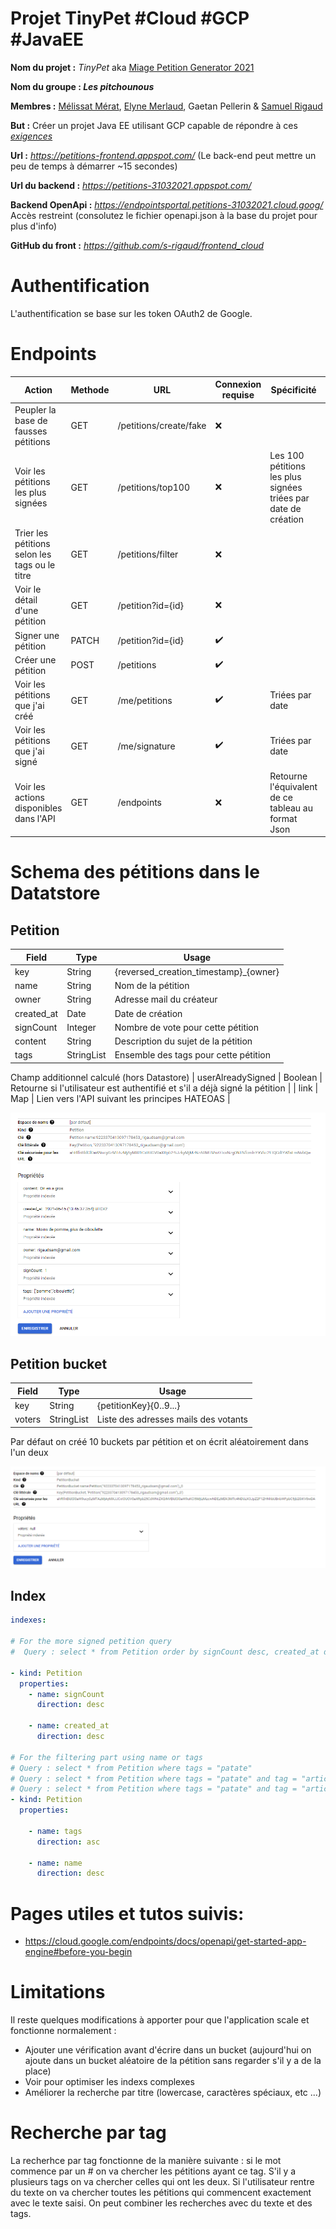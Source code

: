 # Projet TinyPet #Cloud #GCP #JavaEE

<strong>Nom du projet :</strong> <i>TinyPet</i> aka [Miage Petition Generator 2021](https://en.wikipedia.org/wiki/Perfection)

<strong>Nom du groupe : <i>Les pitchounous</i></strong>

<strong>Membres :</strong> [Mélissat Mérat](https://github.com/MelissaMerat), [Elyne Merlaud](https://github.com/emerlaud), Gaetan Pellerin & [Samuel Rigaud](https://github.com/s-rigaud)

<strong>But :</strong> Créer un projet Java EE utilisant GCP capable de répondre à ces <i>[exigences](https://docs.google.com/document/d/1X5xcIEPOrEi1BJ5pHEjScY2MLtQkb7rIrgCuLEbEUZQ/edit)</i>

<strong>Url :</strong> <i>https://petitions-frontend.appspot.com/</i> (Le back-end peut mettre un peu de temps à démarrer ~15 secondes)

<strong>Url du backend :</strong> <i>https://petitions-31032021.appspot.com/</i>

<strong>Backend OpenApi :</strong> <i>https://endpointsportal.petitions-31032021.cloud.goog/</i> Accès restreint (consolutez le fichier openapi.json à la base du projet pour plus d'info)

<strong>GitHub du front :</strong> <i>https://github.com/s-rigaud/frontend_cloud</i>
# Authentification

L'authentification se base sur les token OAuth2 de Google.

# Endpoints

| Action                                     | Methode | URL                                    | Connexion requise | Spécificité | Réalisé |
|--------------------------------------------|---------|----------------------------------------|-------------------|-------------|---------|
| Peupler la base de fausses pétitions       | GET     | /petitions/create/fake                 | ❌ |                 | ✔️ |
| Voir les pétitions les plus signées        | GET     | /petitions/top100                      | ❌ | Les 100 pétitions les plus signées triées par date de création | ✔️ |
| Trier les pétitions selon les tags ou le titre | GET     | /petitions/filter                  | ❌ |  | ✔️ |
| Voir le détail d'une pétition              | GET     | /petition?id={id}                      | ❌ |                 | ✔️ |
| Signer une pétition                        | PATCH   | /petition?id={id}                      | ✔️  |                 | ✔️ |
| Créer une pétition                         | POST    | /petitions                             | ✔️  |                 | ✔️ |
| Voir les pétitions que j'ai créé           | GET     | /me/petitions                          | ✔️  | Triées par date | ✔️ |
| Voir les pétitions que j'ai signé          | GET     | /me/signature                          | ✔️  | Triées par date | ✔️ |
| Voir les actions disponibles dans l'API    | GET     | /endpoints                             | ❌ | Retourne l'équivalent de ce tableau au format Json | ✔️ |

# Schema des pétitions dans le Datatstore

## Petition
| Field      | Type       | Usage                                          |
|------------|------------|------------------------------------------------|
| key        | String     | {reversed_creation_timestamp}_{owner}          |
| name       | String     | Nom de la pétition                             |
| owner      | String     | Adresse mail du créateur                       |
| created_at | Date       | Date de création                               |
| signCount  | Integer    | Nombre de vote pour cette pétition             |
| content    | String     | Description du sujet de la pétition            |
| tags       | StringList | Ensemble des tags pour cette pétition          |

Champ additionnel calculé (hors Datastore)
| userAlreadySigned | Boolean | Retourne si l'utilisateur est authentifié et s'il a déjà signé la pétition |
| link              | Map     | Lien vers l'API suivant les principes HATEOAS                              |

![Kind petition](https://github.com/s-rigaud/petition-miage/blob/master/kind_petition.png)

## Petition bucket
| Field   | Type       | Usage                                |
|---------|------------|--------------------------------------|
| key     | String     | {petitionKey}{0..9...}               |
| voters  | StringList | Liste des adresses mails des votants |

Par défaut on créé 10 buckets par pétition et on écrit aléatoirement dans l'un deux

![Kind petition bucket](https://github.com/s-rigaud/petition-miage/blob/master/kind_petition_bucket.png)

## Index

```yaml
indexes:

# For the more signed petition query
#  Query : select * from Petition order by signCount desc, created_at desc

- kind: Petition
  properties:
    - name: signCount
      direction: desc

    - name: created_at
      direction: desc

# For the filtering part using name or tags
# Query : select * from Petition where tags = "patate"
# Query : select * from Petition where tags = "patate" and tag = "artichaut"
# Query : select * from Petition where tags = "patate" and tag = "artichaut" and title >= "Pomme" and title < "Pommf"
- kind: Petition
  properties:

    - name: tags
      direction: asc

    - name: name
      direction: desc
```

# Pages utiles et tutos suivis:

* https://cloud.google.com/endpoints/docs/openapi/get-started-app-engine#before-you-begin

# Limitations

Il reste quelques modifications à apporter pour que l'application scale et fonctionne normalement :

* Ajouter une vérification avant d'écrire dans un bucket  (aujourd'hui on ajoute dans un bucket aléatoire de la pétition sans regarder s'il y a de la place)
* Voir pour optimiser les indexs complexes
* Améliorer la recherche par titre (lowercase, caractères spéciaux, etc ...)

# Recherche par tag
La recherhce par tag fonctionne de la manière suivante : si le mot commence par un # on va chercher les pétitions ayant ce tag. S'il y a plusieurs tags on va chercher celles qui ont les deux. Si l'utilisateur rentre du texte on va chercher toutes les pétitions qui commencent exactement avec le texte saisi. On peut combiner les recherches avec du texte et des tags.